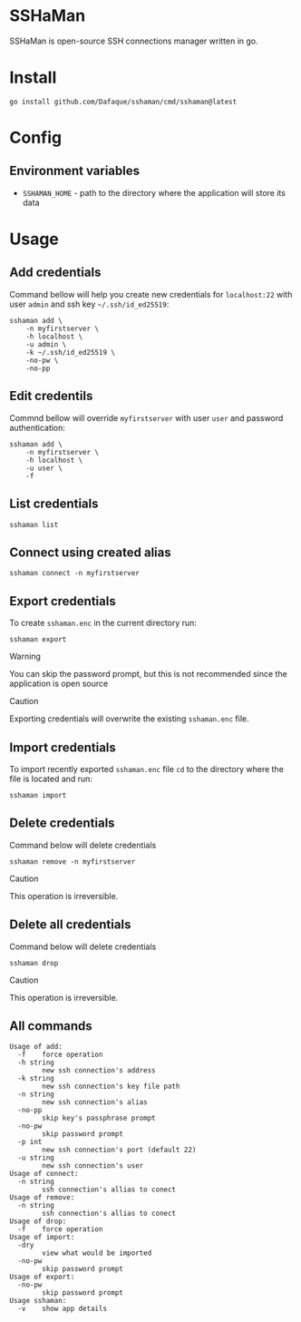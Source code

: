 # SSHaMan
SSHaMan is open-source SSH connections manager written in go.

# Install
```shell
go install github.com/Dafaque/sshaman/cmd/sshaman@latest
```
# Config
## Environment variables
- `SSHAMAN_HOME` - path to the directory where the application will store its data
# Usage
## Add credentials
Command bellow will help you create new credentials for `localhost:22` with user `admin` and ssh key `~/.ssh/id_ed25519`:
```shell
sshaman add \
    -n myfirstserver \
    -h localhost \
    -u admin \
    -k ~/.ssh/id_ed25519 \
    -no-pw \
    -no-pp
```
## Edit credentils
Commnd bellow will override `myfirstserver` with user `user` and password authentication:
```shell
sshaman add \
    -n myfirstserver \
    -h localhost \
    -u user \
    -f
```
## List credentials
```shell
sshaman list
```
## Connect using created alias
```shell
sshaman connect -n myfirstserver
```
## Export credentials
To create `sshaman.enc` in the current directory run:
```shell
sshaman export
```
> [!WARNING]
> You can skip the password prompt, but this is not recommended since the application is open source

> [!CAUTION]
> Exporting credentials will overwrite the existing `sshaman.enc` file.

## Import credentials
To import recently exported `sshaman.enc` file `cd` to the directory where the file is located and run:
```shell
sshaman import
```
## Delete credentials
Command below will delete credentials
```shell
sshaman remove -n myfirstserver
```
> [!CAUTION]
> This operation is irreversible.
## Delete all credentials
Command below will delete credentials
```shell
sshaman drop
```
> [!CAUTION]
> This operation is irreversible.

## All commands
```
Usage of add:
  -f    force operation
  -h string
        new ssh connection's address
  -k string
        new ssh connection's key file path
  -n string
        new ssh connection's alias
  -no-pp
        skip key's passphrase prompt
  -no-pw
        skip password prompt
  -p int
        new ssh connection's port (default 22)
  -u string
        new ssh connection's user
Usage of connect:
  -n string
        ssh connection's allias to conect
Usage of remove:
  -n string
        ssh connection's allias to conect
Usage of drop:
  -f    force operation
Usage of import:
  -dry
        view what would be imported
  -no-pw
        skip password prompt
Usage of export:
  -no-pw
        skip password prompt
Usage sshaman:
  -v    show app details
```
